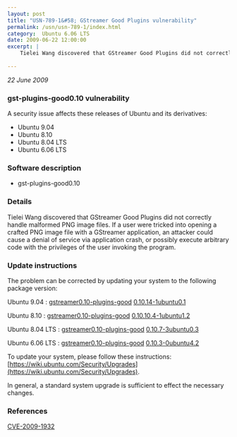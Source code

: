 ```yaml
---
layout: post
title: "USN-789-1&#58; GStreamer Good Plugins vulnerability"
permalink: /usn/usn-789-1/index.html
category:  Ubuntu 6.06 LTS
date: 2009-06-22 12:00:00
excerpt: |
    Tielei Wang discovered that GStreamer Good Plugins did not correctly handle malformed PNG image files. If a user were tricked into opening a crafted PNG image file with a GStreamer application, an attacker could cause a denial of service via application crash, or possibly execute arbitrary code with the privileges of the user invoking the program. 
    
--- 
```

 
 

*22 June 2009*

### gst-plugins-good0.10 vulnerability

A security issue affects these releases of Ubuntu and its derivatives:

* Ubuntu 9.04
* Ubuntu 8.10
* Ubuntu 8.04 LTS
* Ubuntu 6.06 LTS

### Software description

* gst-plugins-good0.10 

### Details

Tielei Wang discovered that GStreamer Good Plugins did not correctly handle malformed PNG image files. If a user were tricked into opening a crafted PNG image file with a GStreamer application, an attacker could cause a denial of service via application crash, or possibly execute arbitrary code with the privileges of the user invoking the program. 

### Update instructions

The problem can be corrected by updating your system to the following package version:

Ubuntu 9.04
 : [gstreamer0.10-plugins-good](https://launchpad.net/ubuntu/+source/gst-plugins-good0.10) <span> [0.10.14-1ubuntu0.1](https://launchpad.net/ubuntu/+source/gst-plugins-good0.10/0.10.14-1ubuntu0.1) </span> 

Ubuntu 8.10
 : [gstreamer0.10-plugins-good](https://launchpad.net/ubuntu/+source/gst-plugins-good0.10) <span> [0.10.10.4-1ubuntu1.2](https://launchpad.net/ubuntu/+source/gst-plugins-good0.10/0.10.10.4-1ubuntu1.2) </span> 

Ubuntu 8.04 LTS
 : [gstreamer0.10-plugins-good](https://launchpad.net/ubuntu/+source/gst-plugins-good0.10) <span> [0.10.7-3ubuntu0.3](https://launchpad.net/ubuntu/+source/gst-plugins-good0.10/0.10.7-3ubuntu0.3) </span> 

Ubuntu 6.06 LTS
 : [gstreamer0.10-plugins-good](https://launchpad.net/ubuntu/+source/gst-plugins-good0.10) <span> [0.10.3-0ubuntu4.2](https://launchpad.net/ubuntu/+source/gst-plugins-good0.10/0.10.3-0ubuntu4.2) </span> 

To update your system, please follow these instructions: [https://wiki.ubuntu.com/Security/Upgrades](https://wiki.ubuntu.com/Security/Upgrades).

In general, a standard system upgrade is sufficient to effect the necessary changes. 

### References

 
 [CVE-2009-1932](http://people.ubuntu.com/~ubuntu-security/cve/CVE-2009-1932)
 

